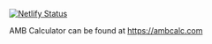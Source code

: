 [![Netlify Status](https://api.netlify.com/api/v1/badges/852b6294-9e48-4e2e-86c5-9fe0fc694eca/deploy-status)](https://app.netlify.com/sites/amb-calculator/deploys)

AMB Calculator can be found at https://ambcalc.com